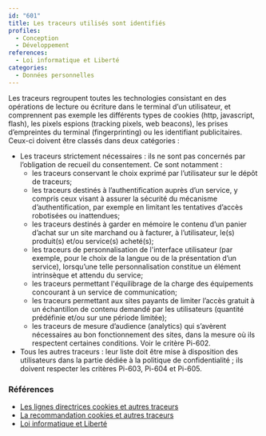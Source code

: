 ```yaml
---
id: "601"
title: Les traceurs utilisés sont identifiés
profiles:
  - Conception
  - Développement
references:
  - Loi informatique et Liberté
categories:
  - Données personnelles
---
```


Les traceurs regroupent toutes les technologies consistant en des opérations de lecture ou écriture dans le terminal d’un utilisateur, et comprennent pas exemple les différents types de cookies (http, javascript, flash), les pixels espions (tracking pixels, web beacons), les prises d’empreintes du terminal (fingerprinting) ou les identifiant publicitaires.
Ceux-ci doivent être classés dans deux catégories :
* Les traceurs strictement nécessaires : ils ne sont pas concernés par l’obligation de recueil du consentement. Ce sont notamment :
    * les traceurs conservant le choix exprimé par l’utilisateur sur le dépôt de traceurs;
    * les traceurs destinés à l’authentification auprès d’un service, y compris ceux visant à assurer la sécurité du mécanisme d’authentification, par exemple en limitant les tentatives d’accès robotisées ou inattendues;
    * les traceurs destinés à garder en mémoire le contenu d’un panier d’achat sur un site marchand ou à facturer, à l’utilisateur, le(s) produit(s) et/ou service(s) acheté(s);
    * les traceurs de personnalisation de l'interface utilisateur (par exemple, pour le choix de la langue ou de la présentation d’un service), lorsqu’une telle personnalisation constitue un élément intrinsèque et attendu du service;
    * les traceurs permettant l'équilibrage de la charge des équipements concourant à un service de communication;
    * les traceurs permettant aux sites payants de limiter l’accès gratuit à un échantillon de contenu demandé par les utilisateurs (quantité prédéfinie et/ou sur une période limitée);
    * les traceurs de mesure d’audience (analytics) qui s’avèrent nécessaires au bon fonctionnement des sites, dans la mesure où ils respectent certaines conditions. Voir le critère Pi-602.
* Tous les autres traceurs : leur liste doit être mise à disposition des utilisateurs dans la partie dédiée à la politique de confidentialité ; ils doivent respecter les critères  Pi-603, Pi-604 et Pi-605.

### Références

*   [Les lignes directrices cookies et autres traceurs](https://circulaire.legifrance.gouv.fr/jorf/id/JORFTEXT000042388179)
*   [La recommandation cookies et autres traceurs](https://circulaire.legifrance.gouv.fr/jorf/id/JORFTEXT000042388197)
*   [Loi informatique et Liberté](https://www.legifrance.gouv.fr/loda/id/JORFTEXT000000886460)
